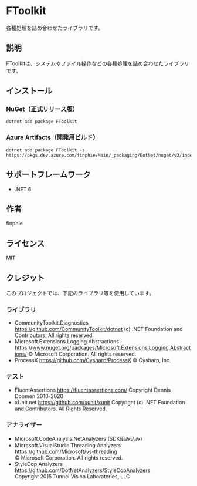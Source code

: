 # FToolkit

各種処理を詰め合わせたライブラリです。

## 説明

FToolkitは、システムやファイル操作などの各種処理を詰め合わせたライブラリです。

## インストール

### NuGet（正式リリース版）

```console
dotnet add package FToolkit
```

### Azure Artifacts（開発用ビルド）

```console
dotnet add package FToolkit -s https://pkgs.dev.azure.com/finphie/Main/_packaging/DotNet/nuget/v3/index.json
```

## サポートフレームワーク

- .NET 6

## 作者

finphie

## ライセンス

MIT

## クレジット

このプロジェクトでは、下記のライブラリ等を使用しています。

### ライブラリ

- CommunityToolkit.Diagnostics
<https://github.com/CommunityToolkit/dotnet>
(c) .NET Foundation and Contributors. All rights reserved.
- Microsoft.Extensions.Logging.Abstractions
<https://www.nuget.org/packages/Microsoft.Extensions.Logging.Abstractions/>
© Microsoft Corporation. All rights reserved.
- ProcessX
<https://github.com/Cysharp/ProcessX>
© Cysharp, Inc.

### テスト

- FluentAssertions
<https://fluentassertions.com/>
Copyright Dennis Doomen 2010-2020
- xUnit.net
<https://github.com/xunit/xunit>
Copyright (c) .NET Foundation and Contributors. All Rights Reserved.

### アナライザー

- Microsoft.CodeAnalysis.NetAnalyzers (SDK組み込み)
- Microsoft.VisualStudio.Threading.Analyzers  
<https://github.com/Microsoft/vs-threading>  
© Microsoft Corporation. All rights reserved.
- StyleCop.Analyzers  
<https://github.com/DotNetAnalyzers/StyleCopAnalyzers>  
Copyright 2015 Tunnel Vision Laboratories, LLC
